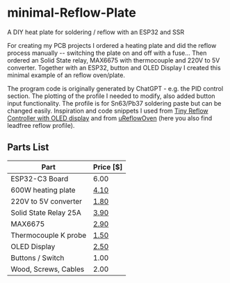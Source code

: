 # minimal-Reflow-Plate
A DIY heat plate for soldering / reflow with an ESP32 and SSR

For creating my PCB projects I ordered a heating plate and did the reflow process manually -- switching the plate on and off with a fuse... Then ordered an Solid State relay, MAX6675 with thermocouple and 220V to 5V converter. Together with an ESP32, button and OLED Display I created this minimal example of an reflow oven/plate.

The program code is originally generated by ChatGPT - e.g. the PID control section. The plotting of the profile I needed to modify, also added button input functionality. The profile is for Sn63/Pb37 soldering paste but can be changed easily. Inspiration and code snippets I used from [Tiny Reflow Controller with OLED display](https://www.electronics-lab.com/project/tiny-reflow-controller-oled-display/) and from [uReflowOven](https://github.com/dukeduck1984/uReflowOven-Esp32-Micropython) (here you also find leadfree reflow profile).

## Parts List

|Part                                              |Price [$]  | 
|--------------------------------------------------|-----------|
|ESP32-C3 Board                                    |6.00       |
|600W heating plate                                |[4.10](https://www.aliexpress.com/item/1005004501086557.html)|
|220V to 5V converter                              |[1.80](https://www.aliexpress.com/item/33011812383.html)|
|Solid State Relay 25A                             |[3.90](https://www.aliexpress.com/item/1005003670878216.html)|
|MAX6675                                           |[2.90](https://www.aliexpress.com/item/32841448771.html)|
|Thermocouple K probe                              |[1.50](https://www.aliexpress.com/item/4000360348464.html)|
|OLED Display                                      |[2.50](https://www.aliexpress.com/item/32957309383.html)|
|Buttons / Switch                                  |1.00       |
|Wood, Screws, Cables                              |2.00       |
